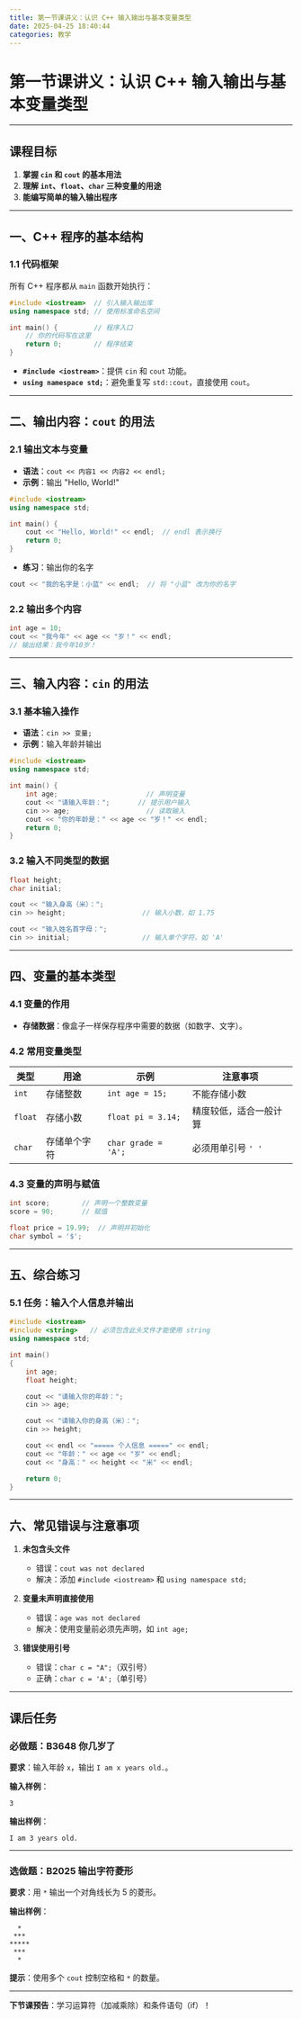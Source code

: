 ```yaml
---
title: 第一节课讲义：认识 C++ 输入输出与基本变量类型
date: 2025-04-25 18:40:44
categories: 教学
---
```


# 第一节课讲义：认识 C++ 输入输出与基本变量类型

---

## 课程目标
1. **掌握 `cin` 和 `cout` 的基本用法**
2. **理解 `int`、`float`、`char` 三种变量的用途**
3. **能编写简单的输入输出程序**

---

## 一、C++ 程序的基本结构

### 1.1 代码框架
所有 C++ 程序都从 `main` 函数开始执行：
```cpp
#include <iostream>  // 引入输入输出库
using namespace std; // 使用标准命名空间

int main() {         // 程序入口
    // 你的代码写在这里
    return 0;        // 程序结束
}
```
- **`#include <iostream>`**：提供 `cin` 和 `cout` 功能。
- **`using namespace std;`**：避免重复写 `std::cout`，直接使用 `cout`。

---

## 二、输出内容：`cout` 的用法

### 2.1 输出文本与变量
- **语法**：`cout << 内容1 << 内容2 << endl;`
- **示例**：输出 "Hello, World!"
```cpp
#include <iostream>
using namespace std;

int main() {
    cout << "Hello, World!" << endl;  // endl 表示换行
    return 0;
}
```
- **练习**：输出你的名字
```cpp
cout << "我的名字是：小蓝" << endl;  // 将 "小蓝" 改为你的名字
```

### 2.2 输出多个内容
```cpp
int age = 10;
cout << "我今年" << age << "岁！" << endl;
// 输出结果：我今年10岁！
```

---

## 三、输入内容：`cin` 的用法

### 3.1 基本输入操作
- **语法**：`cin >> 变量;`
- **示例**：输入年龄并输出
```cpp
#include <iostream>
using namespace std;

int main() {
    int age;                      // 声明变量
    cout << "请输入年龄：";       // 提示用户输入
    cin >> age;                   // 读取输入
    cout << "你的年龄是：" << age << "岁！" << endl;
    return 0;
}
```

### 3.2 输入不同类型的数据
```cpp
float height;
char initial;

cout << "输入身高（米）：";
cin >> height;                   // 输入小数，如 1.75

cout << "输入姓名首字母：";
cin >> initial;                  // 输入单个字符，如 'A'
```

---

## 四、变量的基本类型

### 4.1 变量的作用
- **存储数据**：像盒子一样保存程序中需要的数据（如数字、文字）。

### 4.2 常用变量类型
| 类型      | 用途           | 示例             | 注意事项                  |
|-----------|----------------|------------------|--------------------------|
| `int`     | 存储整数       | `int age = 15;`  | 不能存储小数             |
| `float`   | 存储小数       | `float pi = 3.14;` | 精度较低，适合一般计算   |
| `char`    | 存储单个字符   | `char grade = 'A';` | 必须用单引号 `' '`       |


### 4.3 变量的声明与赋值
```cpp
int score;        // 声明一个整数变量
score = 90;       // 赋值

float price = 19.99;  // 声明并初始化
char symbol = '$'; 
```

---

## 五、综合练习

### 5.1 任务：输入个人信息并输出
```cpp
#include <iostream>
#include <string>   // 必须包含此头文件才能使用 string
using namespace std;

int main()
{
    int age;
    float height;

    cout << "请输入你的年龄：";
    cin >> age;

    cout << "请输入你的身高（米）：";
    cin >> height;

    cout << endl << "===== 个人信息 =====" << endl;
    cout << "年龄：" << age << "岁" << endl;
    cout << "身高：" << height << "米" << endl;

    return 0;
}
```

---

## 六、常见错误与注意事项

1. **未包含头文件**  
   - 错误：`cout was not declared`
   - 解决：添加 `#include <iostream>` 和 `using namespace std;`

2. **变量未声明直接使用**  
   - 错误：`age was not declared`
   - 解决：使用变量前必须先声明，如 `int age;`

3. **错误使用引号**  
   - 错误：`char c = "A";`（双引号）
   - 正确：`char c = 'A';`（单引号）

---

## 课后任务

### 必做题：B3648 你几岁了
**要求**：输入年龄 `x`，输出 `I am x years old.`。

**输入样例**：
```
3
```

**输出样例**：
```
I am 3 years old.
```

---

### 选做题：B2025 输出字符菱形
**要求**：用 `*` 输出一个对角线长为 5 的菱形。

**输出样例**：
```
  *
 ***
*****
 ***
  *
```

**提示**：使用多个 `cout` 控制空格和 `*` 的数量。

---

**下节课预告**：学习运算符（加减乘除）和条件语句（if）！